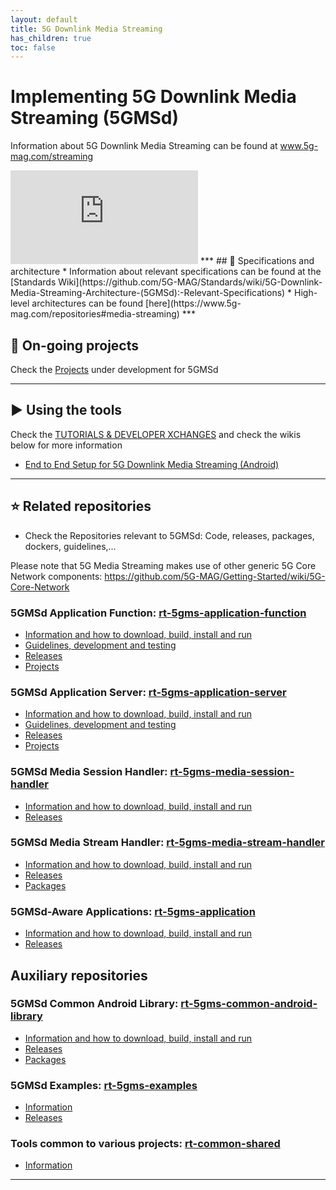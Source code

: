 ```yaml
---
layout: default
title: 5G Downlink Media Streaming
has_children: true
toc: false
---
```


# Implementing 5G Downlink Media Streaming (5GMSd)
Information about 5G Downlink Media Streaming can be found at www.5g-mag.com/streaming
<iframe class="nKphmK" title="Google Drive" aria-label="Google Drive" scrolling="no" src="https://wixlabs-drive.appspot.com/widget?pageId=ceu8&amp;compId=comp-lp87el4k&amp;viewerCompId=comp-lp87el4k&amp;siteRevision=4505&amp;viewMode=site&amp;deviceType=desktop&amp;locale=en&amp;regionalLanguage=en&amp;width=980&amp;height=473&amp;instance=9pV1WtG_5wVvlZq5zOIKC8DWPgNEfpDCtttQ0UqIe2o.eyJpbnN0YW5jZUlkIjoiYWM4YTlkZjQtMTBjOC00MjVmLWFmYTAtOTEzMjc0OTA0Y2Y0IiwiYXBwRGVmSWQiOiIxMmQwMzkxZi1mN2EyLTlmNDMtMTUzZC04ODNmOTAxN2UyNTIiLCJtZXRhU2l0ZUlkIjoiYWYzMTZlMDktMThjMC00NDA0LTliYzQtZjQ5NTEzYzI3ZDY0Iiwic2lnbkRhdGUiOiIyMDI0LTAyLTEwVDA4OjAxOjMyLjQzOFoiLCJkZW1vTW9kZSI6ZmFsc2UsImFpZCI6IjA5OGQwNTQ2LWE4NjMtNGJkYS1iMWUzLWZhM2FjYTllYmVmNSIsImJpVG9rZW4iOiIwM2JiZjNmZC0wODA4LTA2NWItMzQ2NC02NWE3Njc1MjMxOTAiLCJzaXRlT3duZXJJZCI6Ijc4OThhOTA1LTNlNmMtNDExNy05MDE5LTlkYmQ1YWVhNTQyMiJ9&amp;commonConfig=%7B%22brand%22%3A%22wix%22%2C%22host%22%3A%22VIEWER%22%2C%22bsi%22%3A%22eef3a50c-d4bd-4660-a4db-37541465b176%7C1%22%2C%22BSI%22%3A%22eef3a50c-d4bd-4660-a4db-37541465b176%7C1%22%7D&amp;currentRoute=.%2Fabout&amp;vsi=05fc574a-3ef5-4605-9d56-0e510a961cc0" allowfullscreen="" allowtransparency="true" allowvr="true" frameborder="0" allow="autoplay;camera;microphone;geolocation;vr"></iframe>
***
## 📑 Specifications and architecture
* Information about relevant specifications can be found at the [Standards Wiki](https://github.com/5G-MAG/Standards/wiki/5G-Downlink-Media-Streaming-Architecture-(5GMSd):-Relevant-Specifications)
* High-level architectures can be found [here](https://www.5g-mag.com/repositories#media-streaming)
***

## 🚧 On-going projects
Check the [Projects](5G-Downlink-Media-Streaming-Projects) under development for 5GMSd
***

## ▶️ Using the tools
Check the [TUTORIALS & DEVELOPER XCHANGES](https://www.5g-mag.com/tutorials) and check the wikis below for more information
* [End to End Setup for 5G Downlink Media Streaming (Android)](https://github.com/5G-MAG/Getting-Started/wiki/Use-Case:-5G-Downlink-Media-Streaming-End-to-End-Setup)
***

## ⭐ Related repositories
* Check the Repositories relevant to 5GMSd: Code, releases, packages, dockers, guidelines,...

Please note that 5G Media Streaming makes use of other generic 5G Core Network components: https://github.com/5G-MAG/Getting-Started/wiki/5G-Core-Network

### 5GMSd Application Function: [rt-5gms-application-function](https://github.com/5G-MAG/rt-5gms-application-function)
* [Information and how to download, build, install and run](https://github.com/5G-MAG/rt-5gms-application-function#readme)
* [Guidelines, development and testing](https://github.com/5G-MAG/rt-5gms-application-function/wiki)
* [Releases](https://github.com/5G-MAG/rt-5gms-application-function/releases)
* [Projects](https://github.com/5G-MAG/rt-5gms-application-function/projects?query=is%3Aopen)

### 5GMSd Application Server: [rt-5gms-application-server](https://github.com/5G-MAG/rt-5gms-application-server)
* [Information and how to download, build, install and run](https://github.com/5G-MAG/rt-5gms-application-server#readme)
* [Guidelines, development and testing](https://github.com/5G-MAG/rt-5gms-application-server/wiki)
* [Releases](https://github.com/5G-MAG/rt-5gms-application-server/releases)
* [Projects](https://github.com/5G-MAG/rt-5gms-application-server/projects?query=is%3Aopen)

### 5GMSd Media Session Handler: [rt-5gms-media-session-handler](https://github.com/5G-MAG/rt-5gms-media-session-handler)
* [Information and how to download, build, install and run](https://github.com/5G-MAG/rt-5gms-media-session-handler#readme)
* [Releases](https://github.com/5G-MAG/rt-5gms-media-session-handler/releases)

### 5GMSd Media Stream Handler: [rt-5gms-media-stream-handler](https://github.com/5G-MAG/rt-5gms-media-stream-handler)
* [Information and how to download, build, install and run](https://github.com/5G-MAG/rt-5gms-media-stream-handler#readme)
* [Releases](https://github.com/5G-MAG/rt-5gms-media-stream-handler/releases)
* [Packages](https://github.com/orgs/5G-MAG/packages?repo_name=rt-5gms-media-stream-handler)

### 5GMSd-Aware Applications: [rt-5gms-application](https://github.com/5G-MAG/rt-5gms-application)
* [Information and how to download, build, install and run](https://github.com/5G-MAG/rt-5gms-application#readme)
* [Releases](https://github.com/5G-MAG/rt-5gms-application/releases)

## Auxiliary repositories

### 5GMSd Common Android Library: [rt-5gms-common-android-library](https://github.com/5G-MAG/rt-5gms-common-android-library)
* [Information and how to download, build, install and run](https://github.com/5G-MAG/rt-5gms-common-android-library#readme)
* [Releases](https://github.com/5G-MAG/rt-5gms-common-android-library/releases)
* [Packages](https://github.com/orgs/5G-MAG/packages?repo_name=rt-5gms-common-android-library)

### 5GMSd Examples: [rt-5gms-examples](https://github.com/5G-MAG/rt-5gms-examples)
* [Information](https://github.com/5G-MAG/rt-5gms-examples#readme)
* [Releases](https://github.com/5G-MAG/rt-5gms-examples/releases)

### Tools common to various projects: [rt-common-shared](https://github.com/5G-MAG/rt-common-shared)
* [Information](https://github.com/5G-MAG/rt-common-shared#readme)
***
